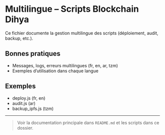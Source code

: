# Multilingue – Scripts Blockchain Dihya

Ce fichier documente la gestion multilingue des scripts (déploiement, audit, backup, etc.).

## Bonnes pratiques
- Messages, logs, erreurs multilingues (fr, en, ar, tzm)
- Exemples d’utilisation dans chaque langue

## Exemples
- deploy.js (fr, en)
- audit.js (ar)
- backup_ipfs.js (tzm)

---

> Voir la documentation principale dans `README.md` et les scripts dans ce dossier.
